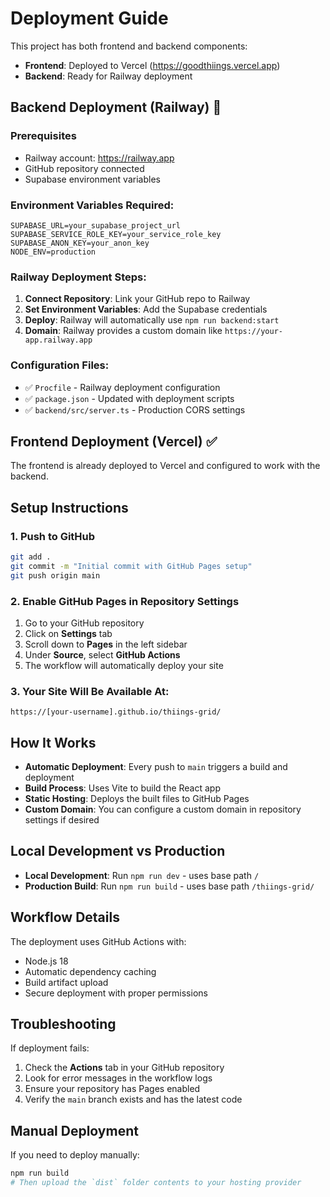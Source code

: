# Deployment Guide

This project has both frontend and backend components:
- **Frontend**: Deployed to Vercel (https://goodthiings.vercel.app)
- **Backend**: Ready for Railway deployment

## Backend Deployment (Railway) 🚀

### Prerequisites
- Railway account: https://railway.app
- GitHub repository connected
- Supabase environment variables

### Environment Variables Required:
```
SUPABASE_URL=your_supabase_project_url
SUPABASE_SERVICE_ROLE_KEY=your_service_role_key  
SUPABASE_ANON_KEY=your_anon_key
NODE_ENV=production
```

### Railway Deployment Steps:
1. **Connect Repository**: Link your GitHub repo to Railway
2. **Set Environment Variables**: Add the Supabase credentials
3. **Deploy**: Railway will automatically use `npm run backend:start`
4. **Domain**: Railway provides a custom domain like `https://your-app.railway.app`

### Configuration Files:
- ✅ `Procfile` - Railway deployment configuration  
- ✅ `package.json` - Updated with deployment scripts
- ✅ `backend/src/server.ts` - Production CORS settings

## Frontend Deployment (Vercel) ✅

The frontend is already deployed to Vercel and configured to work with the backend.

## Setup Instructions

### 1. Push to GitHub
```bash
git add .
git commit -m "Initial commit with GitHub Pages setup"
git push origin main
```

### 2. Enable GitHub Pages in Repository Settings

1. Go to your GitHub repository
2. Click on **Settings** tab
3. Scroll down to **Pages** in the left sidebar
4. Under **Source**, select **GitHub Actions**
5. The workflow will automatically deploy your site

### 3. Your Site Will Be Available At:
```
https://[your-username].github.io/thiings-grid/
```

## How It Works

- **Automatic Deployment**: Every push to `main` triggers a build and deployment
- **Build Process**: Uses Vite to build the React app
- **Static Hosting**: Deploys the built files to GitHub Pages
- **Custom Domain**: You can configure a custom domain in repository settings if desired

## Local Development vs Production

- **Local Development**: Run `npm run dev` - uses base path `/`
- **Production Build**: Run `npm run build` - uses base path `/thiings-grid/`

## Workflow Details

The deployment uses GitHub Actions with:
- Node.js 18
- Automatic dependency caching
- Build artifact upload
- Secure deployment with proper permissions

## Troubleshooting

If deployment fails:
1. Check the **Actions** tab in your GitHub repository
2. Look for error messages in the workflow logs
3. Ensure your repository has Pages enabled
4. Verify the `main` branch exists and has the latest code

## Manual Deployment

If you need to deploy manually:
```bash
npm run build
# Then upload the `dist` folder contents to your hosting provider
``` 